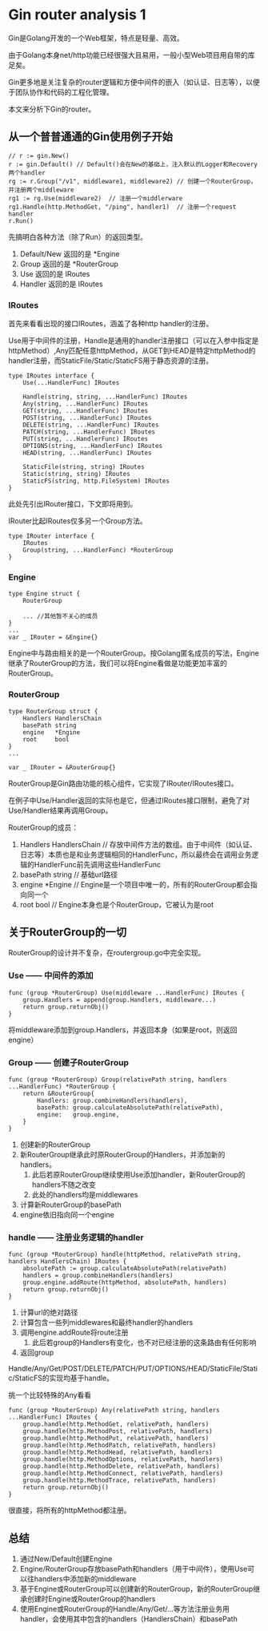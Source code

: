 # Gin router analysis 1

Gin是Golang开发的一个Web框架，特点是轻量、高效。

由于Golang本身net/http功能已经很强大且易用，一般小型Web项目用自带的库足矣。

Gin更多地是关注复杂的router逻辑和方便中间件的嵌入（如认证、日志等），以便于团队协作和代码的工程化管理。

本文来分析下Gin的router。

## 从一个普普通通的Gin使用例子开始

```
// r := gin.New()
r := gin.Default() // Default()会在New的基础上，注入默认的Logger和Recovery两个handler
rg := r.Group("/v1", middleware1, middleware2) // 创建一个RouterGroup，并注册两个middleware
rg1 := rg.Use(middleware2)  // 注册一个middlerware
rg1.Handle(http.MethodGet, "/ping", handler1)  // 注册一个request handler
r.Run()
```

先搞明白各种方法（除了Run）的返回类型。

1. Default/New 返回的是 *Engine
2. Group 返回的是 *RouterGroup
3. Use 返回的是 IRoutes
4. Handler 返回的是 IRoutes

### IRoutes

首先来看看出现的接口IRoutes，涵盖了各种http handler的注册。

Use用于中间件的注册，Handle是通用的handler注册接口（可以在入参中指定是httpMethod）,Any匹配任意httpMethod，从GET到HEAD是特定httpMethod的handler注册，而StaticFile/Static/StaticFS用于静态资源的注册。

```golang
type IRoutes interface {
	Use(...HandlerFunc) IRoutes

	Handle(string, string, ...HandlerFunc) IRoutes
	Any(string, ...HandlerFunc) IRoutes
	GET(string, ...HandlerFunc) IRoutes
	POST(string, ...HandlerFunc) IRoutes
	DELETE(string, ...HandlerFunc) IRoutes
	PATCH(string, ...HandlerFunc) IRoutes
	PUT(string, ...HandlerFunc) IRoutes
	OPTIONS(string, ...HandlerFunc) IRoutes
	HEAD(string, ...HandlerFunc) IRoutes

	StaticFile(string, string) IRoutes
	Static(string, string) IRoutes
	StaticFS(string, http.FileSystem) IRoutes
}
```

此处先引出IRouter接口，下文即将用到。

IRouter比起IRoutes仅多另一个Group方法。

```golang
type IRouter interface {
	IRoutes
	Group(string, ...HandlerFunc) *RouterGroup
}
```

### Engine

```golang
type Engine struct {
	RouterGroup

	... //其他暂不关心的成员
}
...
var _ IRouter = &Engine{}
```

Engine中与路由相关的是一个RouterGroup。按Golang匿名成员的写法，Engine继承了RouterGroup的方法，我们可以将Engine看做是功能更加丰富的RouterGroup。

### RouterGroup

```golang
type RouterGroup struct {
	Handlers HandlersChain
	basePath string
	engine   *Engine
	root     bool
}
...

var _ IRouter = &RouterGroup{}
```

RouterGroup是Gin路由功能的核心组件，它实现了IRouter/IRoutes接口。

在例子中Use/Handler返回的实际也是它，但通过IRoutes接口限制，避免了对Use/Handler结果再调用Group。

RouterGroup的成员：
1. Handlers HandlersChain  // 存放中间件方法的数组。由于中间件（如认证、日志等）本质也是和业务逻辑相同的HandlerFunc，所以最终会在调用业务逻辑的HandlerFunc前先调用这些HandlerFunc
2. basePath string         // 基础url路径
3. engine *Engine          // Engine是一个项目中唯一的，所有的RouterGroup都会指向同一个
4. root bool               // Engine本身也是个RouterGroup，它被认为是root

## 关于RouterGroup的一切

RouterGroup的设计并不复杂，在routergroup.go中完全实现。

### Use —— 中间件的添加

```golang
func (group *RouterGroup) Use(middleware ...HandlerFunc) IRoutes {
	group.Handlers = append(group.Handlers, middleware...)
	return group.returnObj()
}
```

将middleware添加到group.Handlers，并返回本身（如果是root，则返回engine）

### Group —— 创建子RouterGroup

```golang
func (group *RouterGroup) Group(relativePath string, handlers ...HandlerFunc) *RouterGroup {
	return &RouterGroup{
		Handlers: group.combineHandlers(handlers),
		basePath: group.calculateAbsolutePath(relativePath),
		engine:   group.engine,
	}
}
```

1. 创建新的RouterGroup
2. 新RouterGroup继承此时原RouterGroup的Handlers，并添加新的handlers。
    1. 此后若原RouterGroup继续使用Use添加handler，新RouterGroup的handlers不随之改变
    2. 此处的handlers均是middlewares
3. 计算新RouterGroup的basePath
4. engine依旧指向同一个engine

### handle —— 注册业务逻辑的handler

```golang
func (group *RouterGroup) handle(httpMethod, relativePath string, handlers HandlersChain) IRoutes {
	absolutePath := group.calculateAbsolutePath(relativePath)
	handlers = group.combineHandlers(handlers)
	group.engine.addRoute(httpMethod, absolutePath, handlers)
	return group.returnObj()
}
```

1. 计算url的绝对路径
2. 计算包含一些列middlewares和最终handler的handlers
3. 调用engine.addRoute将route注册
    1. 此后若group的Handlers有变化，也不对已经注册的这条路由有任何影响
4. 返回group

Handle/Any/Get/POST/DELETE/PATCH/PUT/OPTIONS/HEAD/StaticFile/Static/StaticFS的实现均基于handle。

挑一个比较特殊的Any看看

```golang
func (group *RouterGroup) Any(relativePath string, handlers ...HandlerFunc) IRoutes {
	group.handle(http.MethodGet, relativePath, handlers)
	group.handle(http.MethodPost, relativePath, handlers)
	group.handle(http.MethodPut, relativePath, handlers)
	group.handle(http.MethodPatch, relativePath, handlers)
	group.handle(http.MethodHead, relativePath, handlers)
	group.handle(http.MethodOptions, relativePath, handlers)
	group.handle(http.MethodDelete, relativePath, handlers)
	group.handle(http.MethodConnect, relativePath, handlers)
	group.handle(http.MethodTrace, relativePath, handlers)
	return group.returnObj()
}
```

很直接，将所有的httpMethod都注册。

## 总结

1. 通过New/Default创建Engine
2. Engine/RouterGroup存放basePath和handlers（用于中间件），使用Use可以往handlers中添加新的middleware
3. 基于Engine或RouterGroup可以创建新的RouterGroup，新的RouterGroup继承创建时Engine或RouterGroup的handlers
4. 使用Engine或RouterGroup的Handle/Any/Get/...等方法注册业务用handler，会使用其中包含的handlers（HandlersChain）和basePath

